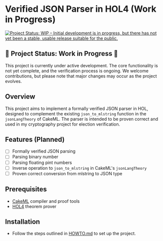 # Verified JSON Parser in HOL4 (Work in Progress)

[![Project Status: WIP – Initial development is in progress, but there has not yet been a stable, usable release suitable for the public.](https://www.repostatus.org/badges/latest/wip.svg)](https://www.repostatus.org/#wip)

## 🚧 Project Status: Work in Progress 🚧

This project is currently under active development. The core functionality is not yet complete, and the verification process is ongoing. We welcome contributions, but please note that major changes may occur as the project evolves.

## Overview

This project aims to implement a formally verified JSON parser in HOL, designed to complement the existing `json_to_mlstring` function in the `jsonLangTheory` of CakeML. The parser is intended to be proven correct and used in my cryptography project for election verification.

## Features (Planned)

- [ ] Formally verified JSON parsing
- [ ] Parsing binary number
- [ ] Parsing floating pint numbers
- [ ] Inverse operation to `json_to_mlstring` in CakeML's `jsonLangTheory`
- [ ] Proven correct conversion from mlstring to JSON type

## Prerequisites

- [CakeML](https://cakeml.org/) compiler and proof tools
- [HOL4](https://hol-theorem-prover.org/) theorem prover

## Installation

- Follow the steps outlined in [HOWTO.md](HOWTO.md) to set up the project.
